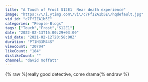 ```yaml
---
title: "A Touch of Frost S12E1  Near death experience"
image: "https:\/\/i.ytimg.com\/vi\/c7FfIZA1b5E\/hqdefault.jpg"
vid_id: "c7FfIZA1b5E"
categories: "People-Blogs"
tags: ["Touch","Frost","S12E1"]
date: "2022-02-13T16:00:29+03:00"
vid_date: "2021-02-12T20:58:00Z"
duration: "PT1H33M44S"
viewcount: "20704"
likeCount: "184"
dislikeCount: ""
channel: "david moffatt"
---
```

{% raw %}really good detective, come drama{% endraw %}
